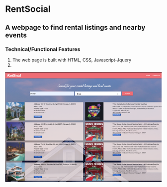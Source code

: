 # RentSocial
## A webpage to find rental listings and nearby events
### Technical/Functional Features
1. The web page is built with HTML, CSS, Javascript-Jquery
2. 









<img src="/assets/images/screen-shot.png">